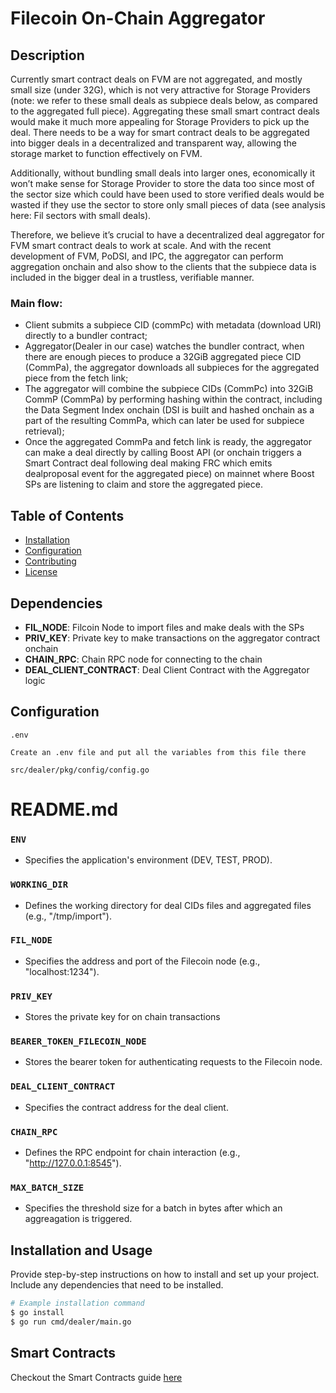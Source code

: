 # Filecoin On-Chain Aggregator

## Description

Currently smart contract deals on FVM are not aggregated, and mostly small size (under 32G), which is not very attractive for Storage Providers (note: we refer to these small deals as subpiece deals below, as compared to the aggregated full piece). Aggregating these small smart contract deals would make it much more appealing for Storage Providers to pick up the deal. There needs to be a way for smart contract deals to be aggregated into bigger deals in a decentralized and transparent way, allowing the storage market to function effectively on FVM.

Additionally, without bundling small deals into larger ones, economically it won’t make sense for Storage Provider to store the data too since most of the sector size which could have been used to store verified deals would be wasted if they use the sector to store only small pieces of data (see analysis here: Fil sectors with small deals).

Therefore, we believe it’s crucial to have a decentralized deal aggregator for FVM smart contract deals to work at scale. And with the recent development of FVM, PoDSI, and IPC, the aggregator can perform aggregation onchain and also show to the clients that the subpiece data is included in the bigger deal in a trustless, verifiable manner.

### Main flow:

- Client submits a subpiece CID (commPc) with metadata (download URI) directly to a bundler contract;
- Aggregator(Dealer in our case) watches the bundler contract, when there are enough pieces to produce a 32GiB aggregated piece CID (CommPa), the aggregator downloads all subpieces for the aggregated piece from the fetch link;
- The aggregator will combine the subpiece CIDs (CommPc) into 32GiB CommP (CommPa) by performing hashing within the contract, including the Data Segment Index onchain (DSI is built and hashed onchain as a part of the resulting CommPa, which can later be used for subpiece retrieval);
- Once the aggregated CommPa and fetch link is ready, the aggregator can make a deal directly by calling Boost API (or onchain triggers a Smart Contract deal following deal making FRC which emits dealproposal event for the aggregated piece) on mainnet where Boost SPs are listening to claim and store the aggregated piece.

## Table of Contents

- [Installation](#installation)
- [Configuration](#configuration)
- [Contributing](#contributing)
- [License](#license)

## Dependencies

- **FIL_NODE**: Filcoin Node to import files and make deals with the SPs
- **PRIV_KEY**: Private key to make transactions on the aggregator contract onchain
- **CHAIN_RPC**: Chain RPC node for connecting to the chain
- **DEAL_CLIENT_CONTRACT**: Deal Client Contract with the Aggregator logic

## Configuration

```
.env

Create an .env file and put all the variables from this file there

src/dealer/pkg/config/config.go
```

# README.md

### `ENV`

- Specifies the application's environment (DEV, TEST, PROD).

### `WORKING_DIR`

- Defines the working directory for deal CIDs files and aggregated files (e.g., "/tmp/import").

### `FIL_NODE`

- Specifies the address and port of the Filecoin node (e.g., "localhost:1234").

### `PRIV_KEY`

- Stores the private key for on chain transactions

### `BEARER_TOKEN_FILECOIN_NODE`

- Stores the bearer token for authenticating requests to the Filecoin node.

### `DEAL_CLIENT_CONTRACT`

- Specifies the contract address for the deal client.

### `CHAIN_RPC`

- Defines the RPC endpoint for chain interaction (e.g., "http://127.0.0.1:8545").

### `MAX_BATCH_SIZE`

- Specifies the threshold size for a batch in bytes after which an aggreagation is triggered.

## Installation and Usage

Provide step-by-step instructions on how to install and set up your project. Include any dependencies that need to be installed.

```bash
# Example installation command
$ go install
$ go run cmd/dealer/main.go
```

## Smart Contracts

Checkout the Smart Contracts guide [here](https://github.com/spheronFdn/filecoin-onchain-aggregator/blob/main/src/contracts/README.md)
